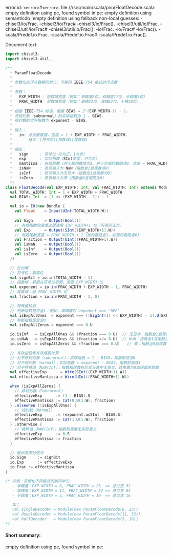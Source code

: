 error id: `<error>`#`<error>`.
file://<WORKSPACE>/src/main/scala/pvu/FloatDecode.scala
empty definition using pc, found symbol in pc: 
empty definition using semanticdb
|empty definition using fallback
non-local guesses:
	 -chisel3/io/Frac.
	 -chisel3/io/Frac#
	 -chisel3/io/Frac().
	 -chisel3/util/io/Frac.
	 -chisel3/util/io/Frac#
	 -chisel3/util/io/Frac().
	 -io/Frac.
	 -io/Frac#
	 -io/Frac().
	 -scala/Predef.io.Frac.
	 -scala/Predef.io.Frac#
	 -scala/Predef.io.Frac().

Document text:

```scala
import chisel3._
import chisel3.util._

/**
  * ParamFloatDecode
  *
  * 参数化的浮点数解码单元，可解码 IEEE-754 格式的浮点数
  *
  * 参数：
  *   EXP_WIDTH : 指数域宽度（例如：单精度8位，双精度11位，半精度5位）
  *   FRAC_WIDTH: 尾数域宽度（例如：单精23位，双精52位，半精10位）
  *
  * 根据 IEEE-754 标准，偏置 BIAS = 2^(EXP_WIDTH-1) - 1，
  * 非规约数（subnormal）的实际指数为 1 - BIAS，
  * 规约数的实际指数为 exponent - BIAS。
  *
  * 输入：
  *   in: 浮点数数据，宽度 = 1 + EXP_WIDTH + FRAC_WIDTH，
  *       格式：[符号位][指数域][尾数域]
  *
  * 输出：
  *   sign     : 符号位（0为正，1为负）
  *   exp      : 实际指数（SInt类型，可为负）
  *   mantissa : 有效尾数（对于规约数隐含1，对于非规约数隐含0，宽度 = FRAC_WIDTH+1）
  *   isNaN    : 表示输入为 NaN（指数全1且尾数非0）
  *   isInf    : 表示输入为无穷大（指数全1且尾数为0）
  *   isZero   : 表示输入为零（指数全0且尾数为0）
  */
class FloatDecode(val EXP_WIDTH: Int, val FRAC_WIDTH: Int) extends Module {
  val TOTAL_WIDTH: Int = 1 + EXP_WIDTH + FRAC_WIDTH
  val BIAS: Int  = (1 << (EXP_WIDTH - 1)) - 1

  val io = IO(new Bundle {
    val float    = Input(UInt(TOTAL_WIDTH.W))
    
    val Sign     = Output(Bool())
    // 有效指数的宽度这里选用 EXP_WIDTH+1 位（可表示正负）
    val Exp      = Output(SInt((EXP_WIDTH+1).W))
    // 有效尾数宽度 = FRAC_WIDTH + 1（规约数隐含1，非规约数隐含0）
    val Fraction = Output(UInt((FRAC_WIDTH+1).W))
    val isNaN    = Output(Bool())
    val isInf    = Output(Bool())
    val isZero   = Output(Bool())
  })

  // 位分解
  // 符号位：最高位
  val signBit = io.in(TOTAL_WIDTH - 1)
  // 指数域：紧接在符号位后面，宽度 EXP_WIDTH 位
  val exponent = io.in(FRAC_WIDTH + EXP_WIDTH - 1, FRAC_WIDTH)
  // 尾数域：低 FRAC_WIDTH 位
  val fraction = io.in(FRAC_WIDTH - 1, 0)

  // 特殊值检测
  // 判断指数是否全1：例如，单精度时 exponent === "hFF"
  val isExpAllOnes  = exponent === ((BigInt(1) << EXP_WIDTH) - 1).U(EXP_WIDTH.W)
  // 判断指数是否全0
  val isExpAllZeros = exponent === 0.U

  io.isInf  := isExpAllOnes && (fraction === 0.U)  // 无穷大：指数全1且尾数全0
  io.isNaN  := isExpAllOnes && (fraction =/= 0.U)  // NaN：指数全1且尾数非0
  io.isZero := isExpAllZeros && (fraction === 0.U)   // 零：指数全0且尾数全0

  // 有效指数和有效尾数计算
  // 对于非规约数（subnormal）：实际指数 = 1 - BIAS，尾数前隐含0
  // 对于规约数（normal）：实际指数 = exponent - BIAS，尾数前隐含1
  // 对于特殊值（NaN/Inf）：指数和尾数在后续计算中无意义，这里置为0或保留原尾数
  val effectiveExp      = Wire(SInt((EXP_WIDTH+1).W))
  val effectiveMantissa = Wire(UInt((FRAC_WIDTH+1).W))

  when (isExpAllZeros) {
    // 非规约数（Subnormal）
    effectiveExp      := (1 - BIAS).S
    effectiveMantissa := Cat(0.U(1.W), fraction)
  } .elsewhen (!isExpAllOnes) {
    // 规约数（Normal）
    effectiveExp      := (exponent.asSInt - BIAS.S)
    effectiveMantissa := Cat(1.U(1.W), fraction)
  } .otherwise {
    // 特殊值（NaN/Inf），指数和尾数无实际意义
    effectiveExp      := 0.S
    effectiveMantissa := fraction
  }

  // 输出各部分信号
  io.Sign     := signBit
  io.Exp      := effectiveExp
  io.Frac := effectiveMantissa
}

/* 示例：实例化不同格式的解码单元
   - 单精度：EXP_WIDTH = 8, FRAC_WIDTH = 23  => 总位宽 32
   - 双精度：EXP_WIDTH = 11, FRAC_WIDTH = 52 => 总位宽 64
   - 半精度：EXP_WIDTH = 5, FRAC_WIDTH = 10  => 总位宽 16

   如：
   val singleDecoder = Module(new ParamFloatDecode(8, 23))
   val doubleDecoder = Module(new ParamFloatDecode(11, 52))
   val halfDecoder   = Module(new ParamFloatDecode(5, 10))
*/

```

#### Short summary: 

empty definition using pc, found symbol in pc: 